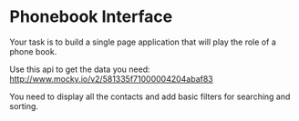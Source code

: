 # Phonebook Interface

Your task is to build a single page application that will play the role of a phone book.  

Use this api to get the data you need:
http://www.mocky.io/v2/581335f71000004204abaf83 

You need to display all the contacts and add basic filters for searching and sorting.

